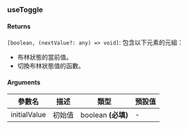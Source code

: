 ### useToggle

#### Returns
`[boolean, (nextValue?: any) => void]`: 包含以下元素的元組：
- 布林狀態的當前值。
- 切換布林狀態值的函數。

#### Arguments
|參數名|描述|類型|預設值|
|---|---|---|---|
|initialValue|初始值|boolean  **(必填)**|-|